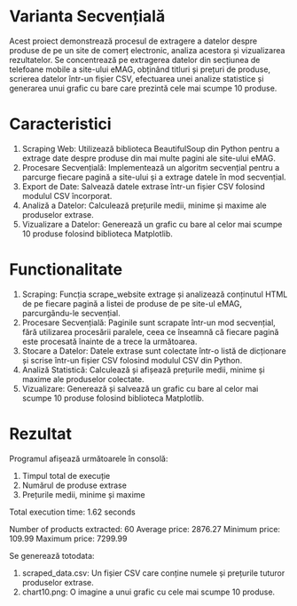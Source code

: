 # Varianta Secvențială
Acest proiect demonstrează procesul de extragere a datelor despre produse de pe un site de comerț electronic, analiza acestora și vizualizarea rezultatelor. Se concentrează pe extragerea datelor din secțiunea de telefoane mobile a site-ului eMAG, obținând titluri și prețuri de produse, scrierea datelor într-un fișier CSV, efectuarea unei analize statistice și generarea unui grafic cu bare care prezintă cele mai scumpe 10 produse.

# Caracteristici
1. Scraping Web: Utilizează biblioteca BeautifulSoup din Python pentru a extrage date despre produse din mai multe pagini ale site-ului eMAG. 
2. Procesare Secvențială: Implementează un algoritm secvențial pentru a parcurge fiecare pagină a site-ului și a extrage datele în mod secvențial. 
3. Export de Date: Salvează datele extrase într-un fișier CSV folosind modulul CSV încorporat. 
4. Analiză a Datelor: Calculează prețurile medii, minime și maxime ale produselor extrase. 
5. Vizualizare a Datelor: Generează un grafic cu bare al celor mai scumpe 10 produse folosind biblioteca Matplotlib.

# Functionalitate
1. Scraping: Funcția scrape_website extrage și analizează conținutul HTML de pe fiecare pagină a listei de produse de pe site-ul eMAG, parcurgându-le secvențial. 
2. Procesare Secvențială: Paginile sunt scrapate într-un mod secvențial, fără utilizarea procesării paralele, ceea ce înseamnă că fiecare pagină este procesată înainte de a trece la următoarea. 
3. Stocare a Datelor: Datele extrase sunt colectate într-o listă de dicționare și scrise într-un fișier CSV folosind modulul CSV din Python. 
4. Analiză Statistică: Calculează și afișează prețurile medii, minime și maxime ale produselor colectate. 
5. Vizualizare: Generează și salvează un grafic cu bare al celor mai scumpe 10 produse folosind biblioteca Matplotlib.

# Rezultat
Programul afișează următoarele în consolă:
1. Timpul total de execuție 
2. Numărul de produse extrase 
3. Prețurile medii, minime și maxime
   
Total execution time: 1.62 seconds

Number of products extracted: 60
Average price: 2876.27
Minimum price: 109.99
Maximum price: 7299.99

Se generează totodata:
1. scraped_data.csv: Un fișier CSV care conține numele și prețurile tuturor produselor extrase. 
2. chart10.png: O imagine a unui grafic cu cele mai scumpe 10 produse.
